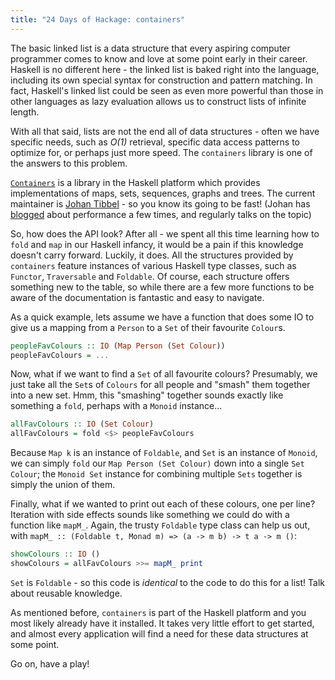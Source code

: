 ```yaml
---
title: "24 Days of Hackage: containers"
---
```

The basic linked list is a data structure that every aspiring computer
programmer comes to know and love at some point early in their career. Haskell
is no different here - the linked list is baked right into the language,
including its own special syntax for construction and pattern matching. In fact,
Haskell's linked list could be seen as even more powerful than those in other
languages as lazy evaluation allows us to construct lists of infinite length.

With all that said, lists are not the end all of data structures - often we have
specific needs, such as *O(1)* retrieval, specific data access patterns to
optimize for, or perhaps just more speed. The `containers` library is one of the
answers to this problem.

[`Containers`](http://hackage.haskell.org/package/containers) is a library in
the Haskell platform which provides implementations of maps, sets, sequences,
graphs and trees. The current maintainer is
[Johan Tibbel](http://blog.johantibell.com/) - so you know its going to be fast!
(Johan has
[blogged](http://blog.johantibell.com/2011/06/memory-footprints-of-some-common-data.html)
about performance a few times, and regularly talks on the topic)

So, how does the API look? After all - we spent all this time learning how to
`fold` and `map` in our Haskell infancy, it would be a pain if this knowledge
doesn't carry forward. Luckily, it does. All the structures provided by
`containers` feature instances of various Haskell type classes, such as
`Functor`, `Traversable` and `Foldable`. Of course, each structure offers
something new to the table, so while there are a few more functions to be aware
of the documentation is fantastic and easy to navigate.

As a quick example, lets assume we have a function that does some IO to give us
a mapping from a `Person` to a `Set` of their favourite `Colour`s.

```haskell
peopleFavColours :: IO (Map Person (Set Colour))
peopleFavColours = ...
```

Now, what if we want to find a `Set` of all favourite colours? Presumably, we
just take all the `Set`s of `Colours` for all people and "smash" them together
into a new set. Hmm, this "smashing" together sounds exactly like something a
`fold`, perhaps with a `Monoid` instance...

```haskell
allFavColours :: IO (Set Colour)
allFavColours = fold <$> peopleFavColours
```

Because `Map k` is an instance of `Foldable`, and `Set` is an instance of
`Monoid`, we can simply `fold` our `Map Person (Set Colour)` down into a single
`Set Colour`; the `Monoid Set` instance for combining multiple `Sets` together
is simply the union of them.

Finally, what if we wanted to print out each of these colours, one per line?
Iteration with side effects sounds like something we could do with a function
like `mapM_`. Again, the trusty `Foldable` type class can help us out, with
`mapM_ :: (Foldable t, Monad m) => (a -> m b) -> t a -> m ()`:

```haskell
showColours :: IO ()
showColours = allFavColours >>= mapM_ print
```

`Set` is `Foldable` - so this code is *identical* to the code to do this for a
list! Talk about reusable knowledge.

As mentioned before, `containers` is part of the Haskell platform and you most
likely already have it installed. It takes very little effort to get started,
and almost every application will find a need for these data structures at some
point.

Go on, have a play!
